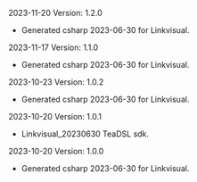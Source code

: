 2023-11-20 Version: 1.2.0
- Generated csharp 2023-06-30 for Linkvisual.

2023-11-17 Version: 1.1.0
- Generated csharp 2023-06-30 for Linkvisual.

2023-10-23 Version: 1.0.2
- Generated csharp 2023-06-30 for Linkvisual.

2023-10-20 Version: 1.0.1
- Linkvisual_20230630 TeaDSL sdk.

2023-10-20 Version: 1.0.0
- Generated csharp 2023-06-30 for Linkvisual.

